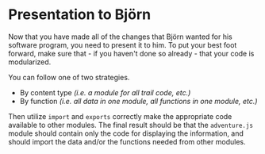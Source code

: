 # Presentation to Björn

Now that you have made all of the changes that Björn wanted for his software program, you need to present it to him. To put your best foot forward, make sure that - if you haven't done so already - that your code is modularized.

You can follow one of two strategies.

* By content type _(i.e. a module for all trail code, etc.)_
* By function _(i.e. all data in one module, all functions in one module, etc.)_

Then utilize `import` and `exports` correctly make the appropriate code available to other modules. The final result should be that the `adventure.js` module should contain only the code for displaying the information, and should import the data and/or the functions needed from other modules.